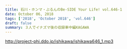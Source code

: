 ```yaml
---
title: 石川・ホンマ・ぶるんのBe-SIDE Your Life! vol.646-1
date: October 06, 2018
tags: ['2018', 'October 2018', 'vol.646']
draft: false
summary: ３人でイナズマ後の収録車中編KAGAWA
---
```


http://project-phi.ddo.jp/ishikawa/ishikawa646_1.mp3
